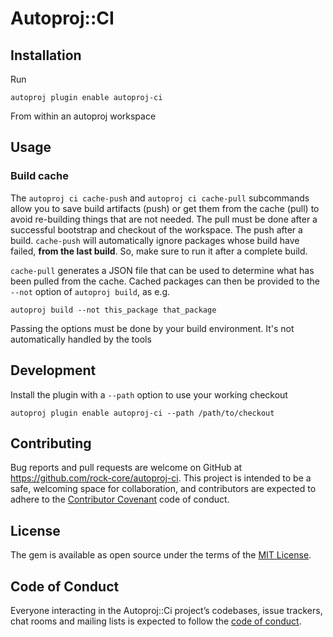 # Autoproj::CI


## Installation

Run

~~~
autoproj plugin enable autoproj-ci
~~~

From within an autoproj workspace

## Usage

### Build cache

The `autoproj ci cache-push` and `autoproj ci cache-pull` subcommands allow you
to save build artifacts (push) or get them from the cache (pull) to avoid
re-building things that are not needed. The pull must be done after a
successful bootstrap and checkout of the workspace. The push after a build.
`cache-push` will automatically ignore packages whose build have failed,
**from the last build**. So, make sure to run it after a complete build.

`cache-pull` generates a JSON file that can be used to determine what has been
pulled from the cache. Cached packages can then be provided to the `--not` option
of `autoproj build`, as e.g.

~~~
autoproj build --not this_package that_package
~~~

Passing the options must be done by your build environment. It's not automatically
handled by the tools

## Development

Install the plugin with a `--path` option to use your working checkout

~~~
autoproj plugin enable autoproj-ci --path /path/to/checkout
~~~

## Contributing

Bug reports and pull requests are welcome on GitHub at
https://github.com/rock-core/autoproj-ci. This project is intended to be a
safe, welcoming space for collaboration, and contributors are expected to
adhere to the [Contributor Covenant](http://contributor-covenant.org) code of
conduct.

## License

The gem is available as open source under the terms of the [MIT
License](https://opensource.org/licenses/MIT).

## Code of Conduct

Everyone interacting in the Autoproj::Ci project’s codebases, issue trackers,
chat rooms and mailing lists is expected to follow the [code of
conduct](https://github.com/[USERNAME]/autoproj-ci/blob/master/CODE_OF_CONDUCT.md).
